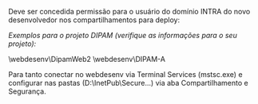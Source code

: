 Deve ser concedida permissão para o usuário do domínio INTRA do novo desenvolvedor nos compartilhamentos para deploy:

_Exemplos para o projeto DIPAM (verifique as informações para o seu projeto):_ 

\\webdesenv\DipamWeb2
\\webdesenv\DIPAM-A

Para tanto conectar no webdesenv via Terminal Services (mstsc.exe) e configurar nas pastas (D:\InetPub\Secure...) via aba Compartilhamento e Segurança.